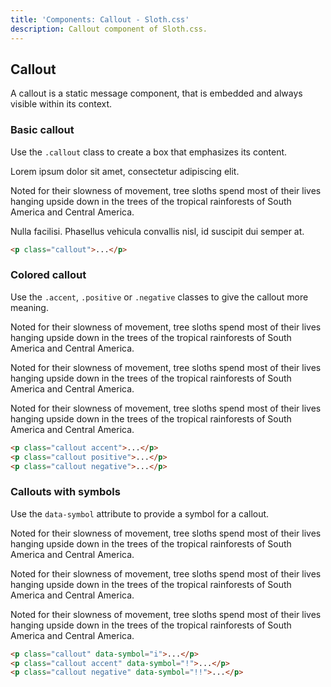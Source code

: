 ```yaml
---
title: 'Components: Callout - Sloth.css'
description: Callout component of Sloth.css.
---
```


## Callout

A callout is a static message component, that is embedded and always visible within its context.

### Basic callout

Use the `.callout` class to create a box that emphasizes its content.

<div class="demo">
  <div class="max-w-screen-sm">
    <p>Lorem ipsum dolor sit amet, consectetur adipiscing elit.</p>
    <p class="callout">
      Noted for their slowness of movement, tree sloths spend most of their lives hanging upside
      down in the trees of the tropical rainforests of South America and Central America.
    </p>
    <p>Nulla facilisi. Phasellus vehicula convallis nisl, id suscipit dui semper at.</p>
  </div>
</div>

```html
<p class="callout">...</p>
```

### Colored callout

Use the `.accent`, `.positive` or `.negative` classes to give the callout more meaning.

<div class="demo">
  <div class="max-w-screen-sm">
    <p class="callout accent">
      Noted for their slowness of movement, tree sloths spend most of their lives hanging upside
      down in the trees of the tropical rainforests of South America and Central America.
    </p>
    <p class="callout positive">
      Noted for their slowness of movement, tree sloths spend most of their lives hanging upside
      down in the trees of the tropical rainforests of South America and Central America.
    </p>
    <p class="callout negative">
      Noted for their slowness of movement, tree sloths spend most of their lives hanging upside
      down in the trees of the tropical rainforests of South America and Central America.
    </p>
  </div>
</div>

```html
<p class="callout accent">...</p>
<p class="callout positive">...</p>
<p class="callout negative">...</p>
```

### Callouts with symbols

Use the `data-symbol` attribute to provide a symbol for a callout.

<div class="demo">
  <div class="max-w-screen-sm">
    <p class="callout" data-symbol="i">
      Noted for their slowness of movement, tree sloths spend most of their lives hanging upside
      down in the trees of the tropical rainforests of South America and Central America.
    </p>
    <p class="callout accent" data-symbol="!">
      Noted for their slowness of movement, tree sloths spend most of their lives hanging upside
      down in the trees of the tropical rainforests of South America and Central America.
    </p>
    <p class="callout negative" data-symbol="!!">
      Noted for their slowness of movement, tree sloths spend most of their lives hanging upside
      down in the trees of the tropical rainforests of South America and Central America.
    </p>
  </div>
</div>

```html
<p class="callout" data-symbol="i">...</p>
<p class="callout accent" data-symbol="!">...</p>
<p class="callout negative" data-symbol="!!">...</p>
```
